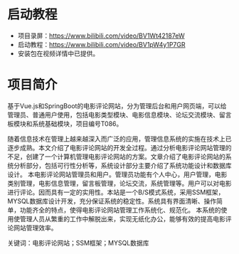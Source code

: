 # 启动教程

- 项目录屏：https://www.bilibili.com/video/BV1Wt42187eW
- 启动教程：https://www.bilibili.com/video/BV1pW4y1P7GR
- 安装包在视频详情中已提供。


# 项目简介
基于Vue.js和SpringBoot的电影评论网站，分为管理后台和用户网页端，可以给管理员、普通用户使用，包括电影类型模块、电影信息模块、论坛交流模块、留言板模块和系统基础模块，项目编号T086。

随着信息技术在管理上越来越深入而广泛的应用，管理信息系统的实施在技术上已逐步成熟。本文介绍了电影评论网站的开发全过程。通过分析电影评论网站管理的不足，创建了一个计算机管理电影评论网站的方案。文章介绍了电影评论网站的系统分析部分，包括可行性分析等，系统设计部分主要介绍了系统功能设计和数据库设计。
本电影评论网站管理员和用户。管理员功能有个人中心，用户管理，电影类别管理，电影信息管理，留言板管理，论坛交流，系统管理等。用户可以对电影进行评论。因而具有一定的实用性。本站是一个B/S模式系统，采用SSM框架，MYSQL数据库设计开发，充分保证系统的稳定性。系统具有界面清晰、操作简单，功能齐全的特点，使得电影评论网站管理工作系统化、规范化。
本系统的使用使管理人员从繁重的工作中解脱出来，实现无纸化办公，能够有效的提高电影评论网站管理效率。

关键词：电影评论网站；SSM框架；MYSQL数据库
